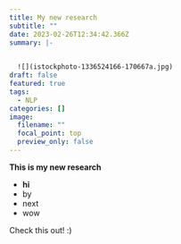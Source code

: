 ```yaml
---
title: My new research
subtitle: ""
date: 2023-02-26T12:34:42.366Z
summary: |-
  

  ![](istockphoto-1336524166-170667a.jpg)
draft: false
featured: true
tags:
  - NLP
categories: []
image:
  filename: ""
  focal_point: top
  preview_only: false
---
```

**This is my new research**

* **hi**
* by
* next
* wow



Check this out! :)